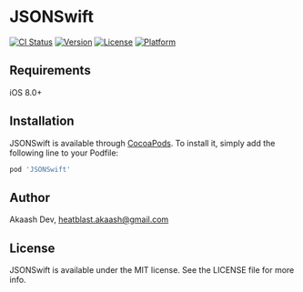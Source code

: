 # JSONSwift

[![CI Status](https://img.shields.io/travis/akaashdev/JSONSwift.svg?style=flat)](https://travis-ci.org/akaashdev/JSONSwift)
[![Version](https://img.shields.io/cocoapods/v/JSONSwift.svg?style=flat)](https://cocoapods.org/pods/JSONSwift)
[![License](https://img.shields.io/cocoapods/l/JSONSwift.svg?style=flat)](https://cocoapods.org/pods/JSONSwift)
[![Platform](https://img.shields.io/cocoapods/p/JSONSwift.svg?style=flat)](https://cocoapods.org/pods/JSONSwift)


## Requirements
iOS 8.0+

## Installation

JSONSwift is available through [CocoaPods](https://cocoapods.org). To install
it, simply add the following line to your Podfile:

```ruby
pod 'JSONSwift'
```

## Author

Akaash Dev, heatblast.akaash@gmail.com

## License

JSONSwift is available under the MIT license. See the LICENSE file for more info.
